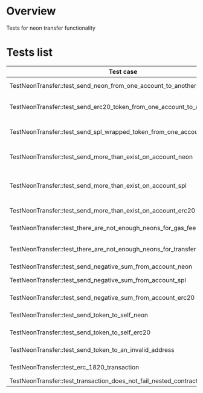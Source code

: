 # Overview

Tests for neon transfer functionality

# Tests list

| Test case                                                                 | Description                                                                             | XFailed             |
|---------------------------------------------------------------------------|-----------------------------------------------------------------------------------------|---------------------|
| TestNeonTransfer::test_send_neon_from_one_account_to_another              | Send 0, 0.1, 1, 1.1 neon from one account to another                                    |                     |
| TestNeonTransfer::test_send_erc20_token_from_one_account_to_another       | Deploy erc20 contract and send 0, 1, 10, 100 tokens from one account to another         |                     |
| TestNeonTransfer::test_send_spl_wrapped_token_from_one_account_to_another | Deploy erc20spl contract and send 0, 1, 10, 100 tokens from one account to another      |                     |
| TestNeonTransfer::test_send_more_than_exist_on_account_neon               | Send more than exist in account \[11_000_501, 10_000_000.1\] and get an error           |                     |
| TestNeonTransfer::test_send_more_than_exist_on_account_spl                | Send erc20spl more than exist in account 1_000_000_000_000_000_000_000 and get an error |                     |
| TestNeonTransfer::test_send_more_than_exist_on_account_erc20              | Send erc20 more than exist in account 100_000 and get an error                          |                     |
| TestNeonTransfer::test_there_are_not_enough_neons_for_gas_fee             | Send all neons from account and got error INSUFFICIENT_FUNDS                            |                     |
| TestNeonTransfer::test_there_are_not_enough_neons_for_transfer            | Send more neons than exist in account and got error INSUFFICIENT_FUNDS                  |                     |
| TestNeonTransfer::test_send_negative_sum_from_account_neon                | Send negative sum and got an error                                                      |                     |
| TestNeonTransfer::test_send_negative_sum_from_account_spl                 | Send negative sum for spl and got an error                                              |                     |
| TestNeonTransfer::test_send_negative_sum_from_account_erc20               | Send negative sum for erc20spl and got an error                                         |                     |
| TestNeonTransfer::test_send_token_to_self_neon                            | Send neon from account to this account                                                  |                     |
| TestNeonTransfer::test_send_token_to_self_erc20                           | Send erc20 from account to this account                                                 |                     |
| TestNeonTransfer::test_send_token_to_an_invalid_address                   | Send neon to invalid account address                                                    |                     |
| TestNeonTransfer::test_erc_1820_transaction                               | Verify transaction without chain-id works                                               |                     |
| TestNeonTransfer::test_transaction_does_not_fail_nested_contract          | Send neon to contract                                                                   |                     |
